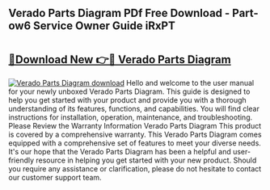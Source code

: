 ## Verado Parts Diagram PDf Free Download - Part-ow6 Service Owner Guide iRxPT

# <h2><a href="http://dfigq0.blite.top/?on=Verado+Parts+Diagram">🔗Download New 👉🔴 Verado Parts Diagram</a></h2>

[![Verado Parts Diagram download](https://i.imgur.com/lujVjoI.png)](http://dfigq0.blite.top/?on=Verado+Parts+Diagram)
Hello and welcome to the user manual for your newly unboxed Verado Parts Diagram. This guide is designed to help you get started with your product and provide you with a thorough understanding of its features, functions, and capabilities. You will find clear instructions for installation, operation, maintenance, and troubleshooting. Please Review the Warranty Information Verado Parts Diagram This product is covered by a comprehensive warranty. This Verado Parts Diagram comes equipped with a comprehensive set of features to meet your diverse needs. It's our hope that the Verado Parts Diagram has been a helpful and user-friendly resource in helping you get started with your new product. Should you require any assistance or clarification, please do not hesitate to contact our customer support team.
